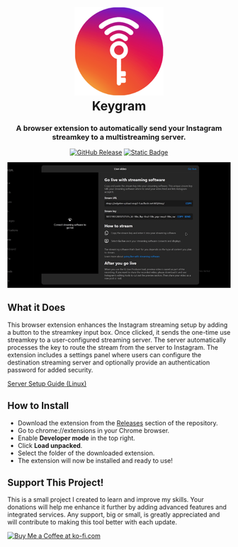 <h1 align="center">
  <br>
  <img src="images/keygram-logo.png" alt="Logo" width="200">
  <br>
  Keygram
  <br>
</h1>

<h3 align="center">A browser extension to automatically send your Instagram streamkey to a multistreaming server.</h3>

<p align="center">
<a href="https://github.com/itzsmoki/Keygram/releases"><img width="120px" alt="GitHub Release" src="https://img.shields.io/github/v/release/itzsmoki/keygram"></a>
<a href="https://ko-fi.com/itzsmoki"><img width="110px" alt="Static Badge" src="https://img.shields.io/badge/Donate-Ko--fi-e3d6c6"></a>
</p>

<!--
<div align="center">
  <a href="#what-it-does">What it Does</a> •
  <a href="#how-to-install">How to Install</a> •
  <a href="#support-this-project">Donations</a> 
</div>
-->

<p align="center">
  <img width="1000px" src="images/demo2.gif" alt="screenshot">
</p>


## What it Does

This browser extension enhances the Instagram streaming setup by adding a button to the streamkey input box. Once clicked, it sends the one-time use streamkey to a user-configured streaming server. The server automatically processes the key to route the stream from the server to Instagram. The extension includes a settings panel where users can configure the destination streaming server and optionally provide an authentication password for added security.

<a href="SERVER.md">Server Setup Guide (Linux)</a>

## How to Install


-   Download the extension from the <a href="https://github.com/itzsmoki/Keygram/releases">Releases</a> section of the repository.
-   Go to chrome://extensions in your Chrome browser.
-   Enable **Developer mode** in the top right.
-   Click **Load unpacked**.
-   Select the folder of the downloaded extension.
-   The extension will now be installed and ready to use!


## Support This Project!

This is a small project I created to learn and improve my skills. Your donations will help me enhance it further by adding advanced features and integrated services. Any support, big or small, is greatly appreciated and will contribute to making this tool better with each update.

<a href='https://ko-fi.com/P5P617I01D' target='_blank'><img height='36' style='border:0px;height:36px;' src='https://storage.ko-fi.com/cdn/kofi1.png?v=6' border='0' alt='Buy Me a Coffee at ko-fi.com' /></a>


